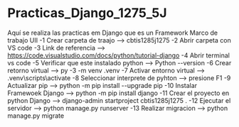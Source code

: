 # Practicas_Django_1275_5J
Aquí se realiza las practicas em Django que es un Framework Marco de trabajo UII
-1 Crear carpeta de traajo --> cbtis1285j1275
-2 Abrir carpeta con VS code
-3 Link de referencia --> https://code.visualstudio.com/docs/python/tutorial-django
-4 Abrir terminal vs code 
-5 Verificar que este instalado python --> Python --version
-6 Crear retorno virtual --> py -3 -m venv .venv
-7 Activar entorno virtual --> .venv\scripts\activate
-8 Seleccionar interprete de pyhton --> presione F1
-9 Actualizar pip --> python -m pip install --upgrade pip
-10 Instalar Framewoek Django --> python -m pip install django
-11 Crear el proyecto en python Django --> django-admin startproject cbtis1285j1275 .
-12 Ejecutar el servidor --> python manage.py runserver
-13 Realizar migracion --> python manage.py migrate

